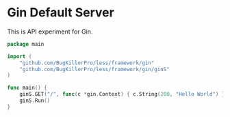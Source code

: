 # Gin Default Server

This is API experiment for Gin.

```go
package main

import (
	"github.com/BugKillerPro/less/framework/gin"
	"github.com/BugKillerPro/less/framework/gin/ginS"
)

func main() {
	ginS.GET("/", func(c *gin.Context) { c.String(200, "Hello World") })
	ginS.Run()
}
```
